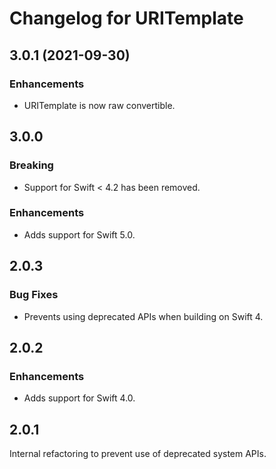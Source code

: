 # Changelog for URITemplate

## 3.0.1 (2021-09-30)

### Enhancements

* URITemplate is now raw convertible.

## 3.0.0

### Breaking

- Support for Swift < 4.2 has been removed.

### Enhancements

- Adds support for Swift 5.0.

## 2.0.3

### Bug Fixes

- Prevents using deprecated APIs when building on Swift 4.

## 2.0.2

### Enhancements

- Adds support for Swift 4.0.

## 2.0.1

Internal refactoring to prevent use of deprecated system APIs.
